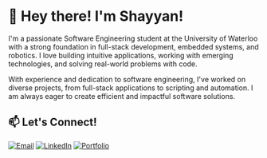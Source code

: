 
<!--
**shayyan24/shayyan24** is a ✨ _special_ ✨ repository because its `README.md` (this file) appears on your GitHub profile.

Here are some ideas to get you started:

- 🔭 I’m currently working on ...
- 🌱 I’m currently learning ...
- 👯 I’m looking to collaborate on ...
- 🤔 I’m looking for help with ...
- 💬 Ask me about ...
- 📫 How to reach me: ...
- 😄 Pronouns: ...
- ⚡ Fun fact: ...
-->

# 👋 Hey there! I'm Shayyan!

I'm a passionate Software Engineering student at the University of Waterloo with a strong foundation in full-stack development, embedded systems, and robotics. I love building intuitive applications, working with emerging technologies, and solving real-world problems with code. 

With experience and dedication to software engineering, I've worked on diverse projects, from full-stack applications to scripting and automation. I am always eager to create efficient and impactful software solutions.

## 📫 Let's Connect!
[![Email](https://img.shields.io/badge/Email-D14836?style=for-the-badge&logo=gmail&logoColor=white)](mailto:shayyan.husein@uwaterloo.ca)
[![LinkedIn](https://img.shields.io/badge/LinkedIn-0077B5?style=for-the-badge&logo=linkedin&logoColor=white)](https://linkedin.com/in/shayyanhusein)
[![Portfolio](https://img.shields.io/badge/Portfolio-000000?style=for-the-badge&logo=codepen&logoColor=white)](https://www.shayyanhusein.com)

